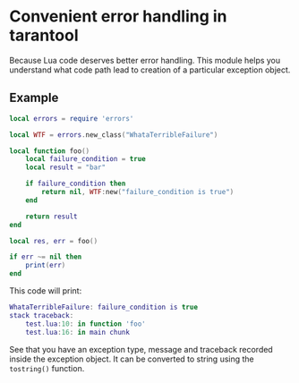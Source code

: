# Convenient error handling in tarantool

Because Lua code deserves better error handling. This module helps you
understand what code path lead to creation of a particular exception
object.

## Example

```lua
local errors = require 'errors'

local WTF = errors.new_class("WhataTerribleFailure")

local function foo()
    local failure_condition = true
    local result = "bar"

    if failure_condition then
        return nil, WTF:new("failure_condition is true")
    end

    return result
end

local res, err = foo()

if err ~= nil then
    print(err)
end
```

This code will print:

```lua
WhataTerribleFailure: failure_condition is true
stack traceback:
    test.lua:10: in function 'foo'
    test.lua:16: in main chunk
```

See that you have an exception type, message and traceback recorded
inside the exception object. It can be converted to string using the
`tostring()` function.
